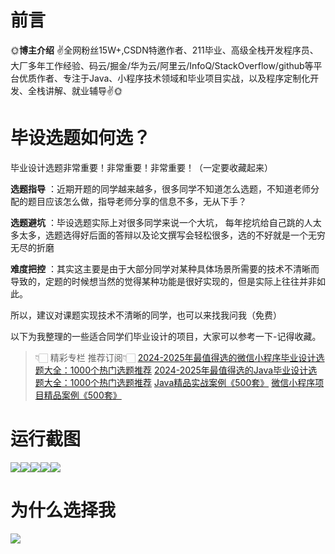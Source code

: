 # 前言

🌞**博主介绍**
✌全网粉丝15W+,CSDN特邀作者、211毕业、高级全栈开发程序员、大厂多年工作经验、码云/掘金/华为云/阿里云/InfoQ/StackOverflow/github等平台优质作者、专注于Java、小程序技术领域和毕业项目实战，以及程序定制化开发、全栈讲解、就业辅导✌🌞

# 毕设选题如何选？

毕业设计选题非常重要！非常重要！非常重要！（一定要收藏起来）

**选题指导** ：近期开题的同学越来越多，很多同学不知道怎么选题，不知道老师分配的题目应该怎么做，指导老师分享的信息不多，无从下手？

**选题避坑** ：毕设选题实际上对很多同学来说一个大坑，
每年挖坑给自己跳的人太多太多，选题选得好后面的答辩以及论文撰写会轻松很多，选的不好就是一个无穷无尽的折磨

**难度把控** ：其实这主要是由于大部分同学对某种具体场景所需要的技术不清晰而导致的，定题的时候想当然的觉得某种功能是很好实现的，但是实际上往往并非如此。

所以，建议对课题实现技术不清晰的同学，也可以来找我问我（免费）

以下为我整理的一些适合同学们毕业设计的项目，大家可以参考一下-记得收藏。

> 👇🏻 精彩专栏 推荐订阅👇🏻
> [2024-2025年最值得选的微信小程序毕业设计选题大全：1000个热门选题推荐](https://www.yuque.com/cxycsx/bve3ul)
> [2024-2025年最值得选的Java毕业设计选题大全：1000个热门选题推荐](https://www.yuque.com/cxycsx/bve3ul)
> [Java精品实战案例《500套》](https://www.yuque.com/cxycsx/bve3ul)
> [微信小程序项目精品案例《500套》](https://www.yuque.com/cxycsx/bve3ul)

# 运行截图

![](http://www.bysj52.com/uploadfile/ueditor/image/202306/%E6%AF%95%E8%AE%BEssm317%E5%9F%BA%E4%BA%8ESSM%E7%9A%84%E4%B8%AD%E5%AD%A6%E8%AF%BE%E5%86%85%E5%B0%8F%E8%AF%B4%E9%98%85%E8%AF%BB%E4%B8%8E%E5%AD%A6%E4%B9%A0%E7%B3%BB%E7%BB%9F%E7%9A%84%E8%AE%BE%E8%AE%A1+vue%E6%AF%95%E4%B8%9A%E8%AE%BE%E8%AE%A1/3.png)![](http://www.bysj52.com/uploadfile/ueditor/image/202306/%E6%AF%95%E8%AE%BEssm317%E5%9F%BA%E4%BA%8ESSM%E7%9A%84%E4%B8%AD%E5%AD%A6%E8%AF%BE%E5%86%85%E5%B0%8F%E8%AF%B4%E9%98%85%E8%AF%BB%E4%B8%8E%E5%AD%A6%E4%B9%A0%E7%B3%BB%E7%BB%9F%E7%9A%84%E8%AE%BE%E8%AE%A1+vue%E6%AF%95%E4%B8%9A%E8%AE%BE%E8%AE%A1/4.png)![](http://www.bysj52.com/uploadfile/ueditor/image/202306/%E6%AF%95%E8%AE%BEssm317%E5%9F%BA%E4%BA%8ESSM%E7%9A%84%E4%B8%AD%E5%AD%A6%E8%AF%BE%E5%86%85%E5%B0%8F%E8%AF%B4%E9%98%85%E8%AF%BB%E4%B8%8E%E5%AD%A6%E4%B9%A0%E7%B3%BB%E7%BB%9F%E7%9A%84%E8%AE%BE%E8%AE%A1+vue%E6%AF%95%E4%B8%9A%E8%AE%BE%E8%AE%A1/2.png)![](http://www.bysj52.com/uploadfile/ueditor/image/202306/%E6%AF%95%E8%AE%BEssm317%E5%9F%BA%E4%BA%8ESSM%E7%9A%84%E4%B8%AD%E5%AD%A6%E8%AF%BE%E5%86%85%E5%B0%8F%E8%AF%B4%E9%98%85%E8%AF%BB%E4%B8%8E%E5%AD%A6%E4%B9%A0%E7%B3%BB%E7%BB%9F%E7%9A%84%E8%AE%BE%E8%AE%A1+vue%E6%AF%95%E4%B8%9A%E8%AE%BE%E8%AE%A1/1.png)![](http://www.bysj52.com/uploadfile/ueditor/image/202306/%E6%AF%95%E8%AE%BEssm317%E5%9F%BA%E4%BA%8ESSM%E7%9A%84%E4%B8%AD%E5%AD%A6%E8%AF%BE%E5%86%85%E5%B0%8F%E8%AF%B4%E9%98%85%E8%AF%BB%E4%B8%8E%E5%AD%A6%E4%B9%A0%E7%B3%BB%E7%BB%9F%E7%9A%84%E8%AE%BE%E8%AE%A1+vue%E6%AF%95%E4%B8%9A%E8%AE%BE%E8%AE%A1/5.png)

# 为什么选择我

![](http://upload.cxycsx.vip/%E6%9C%AA%E5%91%BD%E5%90%8D__2024-09-06+10_52_44.jpg)

